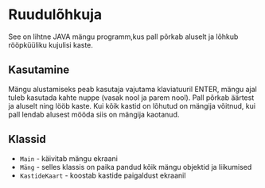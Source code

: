 # Ruudulõhkuja

See on lihtne JAVA mängu programm,kus pall põrkab aluselt ja lõhkub rööpküüliku kujulisi kaste.


## Kasutamine

Mängu alustamiseks peab kasutaja vajutama klaviatuuril ENTER, mängu ajal tuleb kasutada  kahte nuppe (vasak nool ja parem nool). Pall põrkab äärtest ja aluselt ning lööb kaste.
Kui kõik kastid on lõhutud on mängija võitnud, kui pall lendab alusest mööda siis on mängija kaotanud.

## Klassid

* `Main` - käivitab mängu ekraani
* `Mäng` - selles klassis on paika pandud kõik mängu objektid ja liikumised
* `KastideKaart` - koostab kastide paigaldust ekraanil

